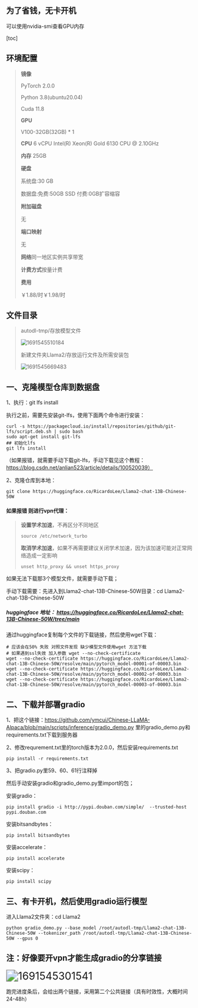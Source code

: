 ## 为了省钱，无卡开机

可以使用nvidia-smi查看GPU内存

[toc]

## 环境配置

> **镜像**
>
> PyTorch 2.0.0
>
> Python 3.8(ubuntu20.04)
>
> Cuda 11.8
>
> **GPU**
>
> V100-32GB(32GB) * 1
>
> **CPU** 6 vCPU Intel(R) Xeon(R) Gold 6130 CPU @ 2.10GHz
>
> **内存** 25GB
>
> **硬盘**
>
> 系统盘:30 GB
>
> 数据盘:免费:50GB SSD 付费:0GB扩容缩容
>
> **附加磁盘**
>
> 无
>
> **端口映射**
>
> 无
>
> **网络**同一地区实例共享带宽
>
> **计费方式**按量计费
>
> **费用**
>
> ￥1.88/时￥1.98/时

## 文件目录



> autodl-tmp/存放模型文件
>
> <img src="C:%5CUsers%5C98006%5CAppData%5CRoaming%5CTypora%5CdraftsRecover%5C2023-8-8%20%E4%B8%BA%E4%BA%86%E7%9C%81%E9%92%B1%EF%BC%8C%E6%97%A0%E5%8D%A1%E5%BC%80%E6%9C%BA%20170257.assets%5C1691545510184.png" alt="1691545510184"  />
>
> 新建文件夹Llama2/存放运行文件及所需安装包
>
> ![1691545669483](C:%5CUsers%5C98006%5CAppData%5CRoaming%5CTypora%5CdraftsRecover%5C2023-8-8%20%E4%B8%BA%E4%BA%86%E7%9C%81%E9%92%B1%EF%BC%8C%E6%97%A0%E5%8D%A1%E5%BC%80%E6%9C%BA%20170257.assets%5C1691545669483.png)



## 一、克隆模型仓库到数据盘

1、执行：git lfs install

执行之前，需要先安装git-lfs，使用下面两个命令进行安装：

```Plain
curl -s https://packagecloud.io/install/repositories/github/git-lfs/script.deb.sh | sudo bash
sudo apt-get install git-lfs
## 初始化lfs
git lfs install
```

（如果报错，就需要手动下载git-lfs，手动下载见这个教程：https://blog.csdn.net/anlian523/article/details/100520039）

2、克隆仓库到本地：

```Plain
git clone https://huggingface.co/RicardoLee/Llama2-chat-13B-Chinese-50W
```

#### 如果报错 则进行vpn代理：

> **设置学术加速**，不再区分不同地区
>
> ```
> source /etc/network_turbo
> ```
>
> **取消学术加速**，如果不再需要建议关闭学术加速，因为该加速可能对正常网络造成一定影响
>
> ```
> unset http_proxy && unset https_proxy
> ```

如果无法下载那3个模型文件，就需要手动下载；

手动下载需要：先进入到Llama2-chat-13B-Chinese-50W目录：cd Llama2-chat-13B-Chinese-50W

##### huggingface 地址： https://huggingface.co/RicardoLee/Llama2-chat-13B-Chinese-50W/tree/main

通过huggingface复制每个文件的下载链接，然后使用wget下载：

```Plain
# 应该会在50% 失败 对照文件发现 缺少模型文件使用wget 方法下载 
# 如果遇到ssl失效 加入参数 wget --no-check-certificate
wget --no-check-certificate https://huggingface.co/RicardoLee/Llama2-chat-13B-Chinese-50W/resolve/main/pytorch_model-00001-of-00003.bin
wget --no-check-certificate https://huggingface.co/RicardoLee/Llama2-chat-13B-Chinese-50W/resolve/main/pytorch_model-00002-of-00003.bin
wget --no-check-certificate https://huggingface.co/RicardoLee/Llama2-chat-13B-Chinese-50W/resolve/main/pytorch_model-00003-of-00003.bin
```

## 二、下载并部署gradio

1、把这个链接：https://github.com/ymcui/Chinese-LLaMA-Alpaca/blob/main/scripts/inference/gradio_demo.py 里的gradio_demo.py和requirements.txt下载到服务器

2、修改requrement.txt里的torch版本为2.0.0，然后安装requirements.txt

```Plain
pip install -r requirements.txt
```

3、把gradio.py里59、60、61行注释掉

然后手动安装gradio和gradio_demo.py里import的包；

安装gradio：

```Plain
pip install gradio -i http://pypi.douban.com/simple/  --trusted-host pypi.douban.com
```

安装bitsandbytes：

```Plain
pip install bitsandbytes
```

安装accelerate：

```Plain
pip install accelerate
```

安装scipy：

```Plain
pip install scipy
```

## 三、有卡开机，然后使用gradio运行模型

进入Llama2文件夹：cd Llama2

```Plain
python gradio_demo.py --base_model /root/autodl-tmp/Llama2-chat-13B-Chinese-50W --tokenizer_path /root/autodl-tmp/Llama2-chat-13B-Chinese-50W --gpus 0
```

## 注：好像要开vpn才能生成gradio的分享链接

<img src="C:%5CUsers%5C98006%5CAppData%5CRoaming%5CTypora%5CdraftsRecover%5C2023-8-8%20%E4%B8%BA%E4%BA%86%E7%9C%81%E9%92%B1%EF%BC%8C%E6%97%A0%E5%8D%A1%E5%BC%80%E6%9C%BA%20170257.assets%5C1691545301541.png" alt="1691545301541" style="zoom:200%;" />

跑完进度条后，会给出两个链接，采用第二个公共链接（具有时效性，大概时间24-48h）



